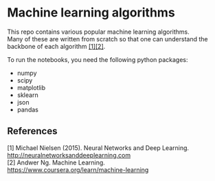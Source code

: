 # Machine learning algorithms
This repo contains various popular machine learning algorithms.<br>
Many of these are written from scratch so that one can understand the backbone of each algorithm [[1]](#1)[[2]](#2).<br>


To run the notebooks, you need the following python packages:
- numpy
- scipy
- matplotlib
- sklearn
- json
- pandas

## References
<a id="1">[1]</a> 
Michael Nielsen (2015). 
Neural Networks and Deep Learning.
http://neuralnetworksanddeeplearning.com
<br>
<a id="2">[2]</a>
Andwer Ng.
Machine Learning.
https://www.coursera.org/learn/machine-learning
